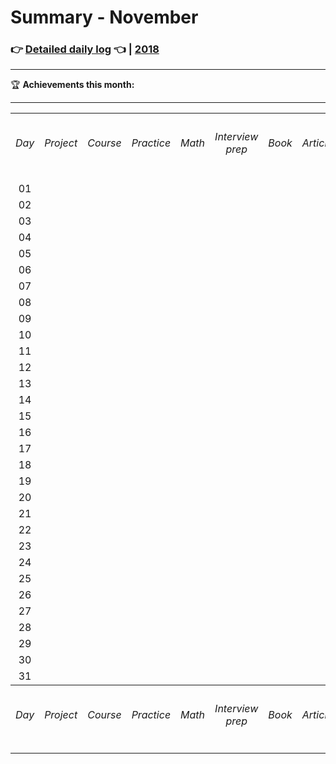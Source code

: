 # Summary - November

### 👉 [Detailed daily log](https://github.com/jpacsai/LearningPath/blob/master/Daily-log/November/Daily-log_November.md) 👈 | [2018](https://github.com/jpacsai/LearningPath/blob/master/Daily-log/README.md)

***

🏆 **Achievements this month:**  
   
***

<table>
    <tr>
        <th align="center"><h6>Day</h6></th>
        <th align="center"><h6>Project</h6></th>
        <th align="center"><h6>Course</h6></th>
        <th align="center"><h6>Practice</h6></th>
        <th align="center"><h6>Math</h6></th>
        <th align="center"><h6>Interview prep</h6></th>
        <th align="center"><h6>Book</h6></th>
        <th align="center"><h6>Article</h6></th>
        <th align="center"><h6>Video</h6></th>
        <th align="center"><h6>Challenge</h6></th>
    </tr>
    <tr> <!--------------- // --------------- 01 --------------- // --------------->
        <td align="center">01</td>
        <!-------------- Project ------------->
        <td align="left"></td>
        <!-------------- Course -------------->
        <td align="left"></td>
        <!------------- Practice -------------> 
        <td align="center"></td>
        <!--------------- Math --------------->
        <td align="center"></td>
        <!---------- Interview prep ---------->
        <td align="center"></td>
        <!--------------- Book --------------->
        <td align="left"></td>
        <!-------------- Article ------------->
        <td align="center"></td>
        <!--------------- Video -------------->
        <td align="center"></td>
        <!------------- Challenge ------------>
        <td align="left"></td>
    </tr>
    <tr> <!--------------- // --------------- 02 --------------- // --------------->
        <td align="center">02</td>
        <!-------------- Project ------------->
        <td align="left"></td>
        <!-------------- Course -------------->
        <td align="left"></td>
        <!------------- Practice -------------> 
        <td align="center"></td>
        <!--------------- Math --------------->
        <td align="center"></td>
        <!---------- Interview prep ---------->
        <td align="center"></td>
        <!--------------- Book --------------->
        <td align="left"></td>
        <!-------------- Article ------------->
        <td align="center"></td>
        <!--------------- Video -------------->
        <td align="center"></td>
        <!------------- Challenge ------------>
        <td align="left"></td>
    </tr>
    <tr> <!--------------- // --------------- 03 --------------- // --------------->
        <td align="center">03</td>
        <!-------------- Project ------------->
        <td align="left"></td>
        <!-------------- Course -------------->
        <td align="left"></td>
        <!------------- Practice -------------> 
        <td align="center"></td>
        <!--------------- Math --------------->
        <td align="center"></td>
        <!---------- Interview prep ---------->
        <td align="center"></td>
        <!--------------- Book --------------->
        <td align="left"></td>
        <!-------------- Article ------------->
        <td align="center"></td>
        <!--------------- Video -------------->
        <td align="center"></td>
        <!------------- Challenge ------------>
        <td align="left"></td>
    </tr>
    <tr> <!--------------- // --------------- 04 --------------- // --------------->
        <td align="center">04</td>
        <!-------------- Project ------------->
        <td align="left"></td>
        <!-------------- Course -------------->
        <td align="left"></td>
        <!------------- Practice -------------> 
        <td align="center"></td>
        <!--------------- Math --------------->
        <td align="center"></td>
        <!---------- Interview prep ---------->
        <td align="center"></td>
        <!--------------- Book --------------->
        <td align="left"></td>
        <!-------------- Article ------------->
        <td align="center"></td>
        <!--------------- Video -------------->
        <td align="center"></td>
        <!------------- Challenge ------------>
        <td align="left"></td>
    </tr>
    <tr> <!--------------- // --------------- 05 --------------- // --------------->
        <td align="center">05</td>
        <!-------------- Project ------------->
        <td align="left"></td>
        <!-------------- Course -------------->
        <td align="left"></td>
        <!------------- Practice -------------> 
        <td align="center"></td>
        <!--------------- Math --------------->
        <td align="center"></td>
        <!---------- Interview prep ---------->
        <td align="center"></td>
        <!--------------- Book --------------->
        <td align="left"></td>
        <!-------------- Article ------------->
        <td align="center"></td>
        <!--------------- Video -------------->
        <td align="center"></td>
        <!------------- Challenge ------------>
        <td align="left"></td>
    </tr>
    <tr> <!--------------- // --------------- 06 --------------- // --------------->
        <td align="center">06</td>
        <!-------------- Project ------------->
        <td align="left"></td>
        <!-------------- Course -------------->
        <td align="left"></td>
        <!------------- Practice -------------> 
        <td align="center"></td>
        <!--------------- Math --------------->
        <td align="center"></td>
        <!---------- Interview prep ---------->
        <td align="center"></td>
        <!--------------- Book --------------->
        <td align="left"></td>
        <!-------------- Article ------------->
        <td align="center"></td>
        <!--------------- Video -------------->
        <td align="center"></td>
        <!------------- Challenge ------------>
        <td align="left"></td>
    </tr>
    <tr> <!--------------- // --------------- 07 --------------- // --------------->
        <td align="center">07</td>
        <!-------------- Project ------------->
        <td align="left"></td>
        <!-------------- Course -------------->
        <td align="left"></td>
        <!------------- Practice -------------> 
        <td align="center"></td>
        <!--------------- Math --------------->
        <td align="center"></td>
        <!---------- Interview prep ---------->
        <td align="center"></td>
        <!--------------- Book --------------->
        <td align="left"></td>
        <!-------------- Article ------------->
        <td align="center"></td>
        <!--------------- Video -------------->
        <td align="center"></td>
        <!------------- Challenge ------------>
        <td align="left"></td>
    </tr>
    <tr> <!--------------- // --------------- 08 --------------- // ---------------> 
        <td align="center">08</td>
        <!-------------- Project ------------->
        <td align="left"></td>
        <!-------------- Course -------------->
        <td align="left"></td>
        <!------------- Practice -------------> 
        <td align="center"></td>
        <!--------------- Math --------------->
        <td align="center"></td>
        <!---------- Interview prep ---------->
        <td align="center"></td>
        <!--------------- Book --------------->
        <td align="left"></td>
        <!-------------- Article ------------->
        <td align="center"></td>
        <!--------------- Video -------------->
        <td align="center"></td>
        <!------------- Challenge ------------>
        <td align="left"></td>
    </tr>
    <tr> <!--------------- // --------------- 09 --------------- // --------------->
        <td align="center">09</td>
        <!-------------- Project ------------->
        <td align="left"></td>
        <!-------------- Course -------------->
        <td align="left"></td>
        <!------------- Practice -------------> 
        <td align="center"></td>
        <!--------------- Math --------------->
        <td align="center"></td>
        <!---------- Interview prep ---------->
        <td align="center"></td>
        <!--------------- Book --------------->
        <td align="left"></td>
        <!-------------- Article ------------->
        <td align="center"></td>
        <!--------------- Video -------------->
        <td align="center"></td>
        <!------------- Challenge ------------>
        <td align="left"></td>
    </tr>
    <tr> <!--------------- // --------------- 10 --------------- // --------------->
        <td align="center">10</td>
        <!-------------- Project ------------->
        <td align="left"></td>
        <!-------------- Course -------------->
        <td align="left"></td>
        <!------------- Practice -------------> 
        <td align="center"></td>
        <!--------------- Math --------------->
        <td align="center"></td>
        <!---------- Interview prep ---------->
        <td align="center"></td>
        <!--------------- Book --------------->
        <td align="left"></td>
        <!-------------- Article ------------->
        <td align="center"></td>
        <!--------------- Video -------------->
        <td align="center"></td>
        <!------------- Challenge ------------>
        <td align="left"></td>
    </tr>
    <tr> <!--------------- // --------------- 11 --------------- // --------------->
        <td align="center">11</td>
        <!-------------- Project ------------->
        <td align="left"></td>
        <!-------------- Course -------------->
        <td align="left"></td>
        <!------------- Practice -------------> 
        <td align="center"></td>
        <!--------------- Math --------------->
        <td align="center"></td>
        <!---------- Interview prep ---------->
        <td align="center"></td>
        <!--------------- Book --------------->
        <td align="left"></td>
        <!-------------- Article ------------->
        <td align="center"></td>
        <!--------------- Video -------------->
        <td align="center"></td>
        <!------------- Challenge ------------>
        <td align="left"></td>
    </tr>
    <tr> <!--------------- // --------------- 12 --------------- // --------------->
        <td align="center">12</td>
        <!-------------- Project ------------->
        <td align="left"></td>
        <!-------------- Course -------------->
        <td align="left"></td>
        <!------------- Practice -------------> 
        <td align="center"></td>
        <!--------------- Math --------------->
        <td align="center"></td>
        <!---------- Interview prep ---------->
        <td align="center"></td>
        <!--------------- Book --------------->
        <td align="left"></td>
        <!-------------- Article ------------->
        <td align="center"></td>
        <!--------------- Video -------------->
        <td align="center"></td>
        <!------------- Challenge ------------>
        <td align="left"></td>
    </tr>
    <tr> <!--------------- // --------------- 13 --------------- // --------------->
        <td align="center">13</td>
        <!-------------- Project ------------->
        <td align="left"></td>
        <!-------------- Course -------------->
        <td align="left"></td>
        <!------------- Practice -------------> 
        <td align="center"></td>
        <!--------------- Math --------------->
        <td align="center"></td>
        <!---------- Interview prep ---------->
        <td align="center"></td>
        <!--------------- Book --------------->
        <td align="left"></td>
        <!-------------- Article ------------->
        <td align="center"></td>
        <!--------------- Video -------------->
        <td align="center"></td>
        <!------------- Challenge ------------>
        <td align="left"></td>
    </tr>
    <tr> <!--------------- // --------------- 14 --------------- // --------------->
        <td align="center">14</td>
        <!-------------- Project ------------->
        <td align="left"></td>
        <!-------------- Course -------------->
        <td align="left"></td>
        <!------------- Practice -------------> 
        <td align="center"></td>
        <!--------------- Math --------------->
        <td align="center"></td>
        <!---------- Interview prep ---------->
        <td align="center"></td>
        <!--------------- Book --------------->
        <td align="left"></td>
        <!-------------- Article ------------->
        <td align="center"></td>
        <!--------------- Video -------------->
        <td align="center"></td>
        <!------------- Challenge ------------>
        <td align="left"></td>
    </tr>
    <tr> <!--------------- // --------------- 15 --------------- // --------------->
        <td align="center">15</td>
        <!-------------- Project ------------->
        <td align="left"></td>
        <!-------------- Course -------------->
        <td align="left"></td>
        <!------------- Practice -------------> 
        <td align="center"></td>
        <!--------------- Math --------------->
        <td align="center"></td>
        <!---------- Interview prep ---------->
        <td align="center"></td>
        <!--------------- Book --------------->
        <td align="left"></td>
        <!-------------- Article ------------->
        <td align="center"></td>
        <!--------------- Video -------------->
        <td align="center"></td>
        <!------------- Challenge ------------>
        <td align="left"></td>
    </tr>
    <tr> <!--------------- // --------------- 16 --------------- // --------------->
        <td align="center">16</td>
        <!-------------- Project ------------->
        <td align="left"></td>
        <!-------------- Course -------------->
        <td align="left"></td>
        <!------------- Practice -------------> 
        <td align="center"></td>
        <!--------------- Math --------------->
        <td align="center"></td>
        <!---------- Interview prep ---------->
        <td align="center"></td>
        <!--------------- Book --------------->
        <td align="left"></td>
        <!-------------- Article ------------->
        <td align="center"></td>
        <!--------------- Video -------------->
        <td align="center"></td>
        <!------------- Challenge ------------>
        <td align="left"></td>
    </tr>
    <tr> <!--------------- // --------------- 17 --------------- // --------------->
        <td align="center">17</td>
        <!-------------- Project ------------->
        <td align="left"></td>
        <!-------------- Course -------------->
        <td align="left"></td>
        <!------------- Practice -------------> 
        <td align="center"></td>
        <!--------------- Math --------------->
        <td align="center"></td>
        <!---------- Interview prep ---------->
        <td align="center"></td>
        <!--------------- Book --------------->
        <td align="left"></td>
        <!-------------- Article ------------->
        <td align="center"></td>
        <!--------------- Video -------------->
        <td align="center"></td>
        <!------------- Challenge ------------>
        <td align="left"></td>
    </tr>
    <tr> <!--------------- // --------------- 18 --------------- // --------------->
        <td align="center">18</td>
        <!-------------- Project ------------->
        <td align="left"></td>
        <!-------------- Course -------------->
        <td align="left"></td>
        <!------------- Practice -------------> 
        <td align="center"></td>
        <!--------------- Math --------------->
        <td align="center"></td>
        <!---------- Interview prep ---------->
        <td align="center"></td>
        <!--------------- Book --------------->
        <td align="left"></td>
        <!-------------- Article ------------->
        <td align="center"></td>
        <!--------------- Video -------------->
        <td align="center"></td>
        <!------------- Challenge ------------>
        <td align="left"></td>
    </tr>
    <tr> <!--------------- // --------------- 19 --------------- // --------------->
        <td align="center">19</td>
        <!-------------- Project ------------->
        <td align="left"></td>
        <!-------------- Course -------------->
        <td align="left"></td>
        <!------------- Practice -------------> 
        <td align="center"></td>
        <!--------------- Math --------------->
        <td align="center"></td>
        <!---------- Interview prep ---------->
        <td align="center"></td>
        <!--------------- Book --------------->
        <td align="left"></td>
        <!-------------- Article ------------->
        <td align="center"></td>
        <!--------------- Video -------------->
        <td align="center"></td>
        <!------------- Challenge ------------>
        <td align="left"></td>
    </tr>
    <tr> <!--------------- // --------------- 20 --------------- // --------------->
        <td align="center">20</td>
        <!-------------- Project ------------->
        <td align="left"></td>
        <!-------------- Course -------------->
        <td align="left"></td>
        <!------------- Practice -------------> 
        <td align="center"></td>
        <!--------------- Math --------------->
        <td align="center"></td>
        <!---------- Interview prep ---------->
        <td align="center"></td>
        <!--------------- Book --------------->
        <td align="left"></td>
        <!-------------- Article ------------->
        <td align="center"></td>
        <!--------------- Video -------------->
        <td align="center"></td>
        <!------------- Challenge ------------>
        <td align="left"></td>
    </tr>
    <tr> <!--------------- // --------------- 21 --------------- // --------------->
        <td align="center">21</td>
        <!-------------- Project ------------->
        <td align="left"></td>
        <!-------------- Course -------------->
        <td align="left"></td>
        <!------------- Practice -------------> 
        <td align="center"></td>
        <!--------------- Math --------------->
        <td align="center"></td>
        <!---------- Interview prep ---------->
        <td align="center"></td>
        <!--------------- Book --------------->
        <td align="left"></td>
        <!-------------- Article ------------->
        <td align="center"></td>
        <!--------------- Video -------------->
        <td align="center"></td>
        <!------------- Challenge ------------>
        <td align="left"></td>
    </tr>
    <tr> <!--------------- // --------------- 22 --------------- // --------------->
        <td align="center">22</td>
        <!-------------- Project ------------->
        <td align="left"></td>
        <!-------------- Course -------------->
        <td align="left"></td>
        <!------------- Practice -------------> 
        <td align="center"></td>
        <!--------------- Math --------------->
        <td align="center"></td>
        <!---------- Interview prep ---------->
        <td align="center"></td>
        <!--------------- Book --------------->
        <td align="left"></td>
        <!-------------- Article ------------->
        <td align="center"></td>
        <!--------------- Video -------------->
        <td align="center"></td>
        <!------------- Challenge ------------>
        <td align="left"></td>
    </tr>
    <tr> <!--------------- // --------------- 23 --------------- // --------------->
        <td align="center">23</td>
        <!-------------- Project ------------->
        <td align="left"></td>
        <!-------------- Course -------------->
        <td align="left"></td>
        <!------------- Practice -------------> 
        <td align="center"></td>
        <!--------------- Math --------------->
        <td align="center"></td>
        <!---------- Interview prep ---------->
        <td align="center"></td>
        <!--------------- Book --------------->
        <td align="left"></td>
        <!-------------- Article ------------->
        <td align="center"></td>
        <!--------------- Video -------------->
        <td align="center"></td>
        <!------------- Challenge ------------>
        <td align="left"></td>
    </tr>
    <tr> <!--------------- // --------------- 24 --------------- // --------------->
        <td align="center">24</td>
        <!-------------- Project ------------->
        <td align="left"></td>
        <!-------------- Course -------------->
        <td align="left"></td>
        <!------------- Practice -------------> 
        <td align="center"></td>
        <!--------------- Math --------------->
        <td align="center"></td>
        <!---------- Interview prep ---------->
        <td align="center"></td>
        <!--------------- Book --------------->
        <td align="left"></td>
        <!-------------- Article ------------->
        <td align="center"></td>
        <!--------------- Video -------------->
        <td align="center"></td>
        <!------------- Challenge ------------>
        <td align="left"></td>
    </tr>
    <tr> <!--------------- // --------------- 25 --------------- // --------------->
        <td align="center">25</td>
        <!-------------- Project ------------->
        <td align="left"></td>
        <!-------------- Course -------------->
        <td align="left"></td>
        <!------------- Practice -------------> 
        <td align="center"></td>
        <!--------------- Math --------------->
        <td align="center"></td>
        <!---------- Interview prep ---------->
        <td align="center"></td>
        <!--------------- Book --------------->
        <td align="left"></td>
        <!-------------- Article ------------->
        <td align="center"></td>
        <!--------------- Video -------------->
        <td align="center"></td>
        <!------------- Challenge ------------>
        <td align="left"></td>
    </tr>
    <tr> <!--------------- // --------------- 26 --------------- // --------------->
        <td align="center">26</td>
        <!-------------- Project ------------->
        <td align="left"></td>
        <!-------------- Course -------------->
        <td align="left"></td>
        <!------------- Practice -------------> 
        <td align="center"></td>
        <!--------------- Math --------------->
        <td align="center"></td>
        <!---------- Interview prep ---------->
        <td align="center"></td>
        <!--------------- Book --------------->
        <td align="left"></td>
        <!-------------- Article ------------->
        <td align="center"></td>
        <!--------------- Video -------------->
        <td align="center"></td>
        <!------------- Challenge ------------>
        <td align="left"></td>
    </tr>
    <tr> <!--------------- // --------------- 27 --------------- // --------------->
        <td align="center">27</td>
        <!-------------- Project ------------->
        <td align="left"></td>
        <!-------------- Course -------------->
        <td align="left"></td>
        <!------------- Practice -------------> 
        <td align="center"></td>
        <!--------------- Math --------------->
        <td align="center"></td>
        <!---------- Interview prep ---------->
        <td align="center"></td>
        <!--------------- Book --------------->
        <td align="left"></td>
        <!-------------- Article ------------->
        <td align="center"></td>
        <!--------------- Video -------------->
        <td align="center"></td>
        <!------------- Challenge ------------>
        <td align="left"></td>
    </tr>
    <tr> <!--------------- // --------------- 28 --------------- // --------------->
        <td align="center">28</td>
        <!-------------- Project ------------->
        <td align="left"></td>
        <!-------------- Course -------------->
        <td align="left"></td>
        <!------------- Practice -------------> 
        <td align="center"></td>
        <!--------------- Math --------------->
        <td align="center"></td>
        <!---------- Interview prep ---------->
        <td align="center"></td>
        <!--------------- Book --------------->
        <td align="left"></td>
        <!-------------- Article ------------->
        <td align="center"></td>
        <!--------------- Video -------------->
        <td align="center"></td>
        <!------------- Challenge ------------>
        <td align="left"></td>
    </tr>
    <tr> <!--------------- // --------------- 29 --------------- // --------------->
        <td align="center">29</td>
        <!-------------- Project ------------->
        <td align="left"></td>
        <!-------------- Course -------------->
        <td align="left"></td>
        <!------------- Practice -------------> 
        <td align="center"></td>
        <!--------------- Math --------------->
        <td align="center"></td>
        <!---------- Interview prep ---------->
        <td align="center"></td>
        <!--------------- Book --------------->
        <td align="left"></td>
        <!-------------- Article ------------->
        <td align="center"></td>
        <!--------------- Video -------------->
        <td align="center"></td>
        <!------------- Challenge ------------>
        <td align="left"></td>
    </tr>
    <tr> <!--------------- // --------------- 30 --------------- // --------------->
        <td align="center">30</td>
        <!-------------- Project ------------->
        <td align="left"></td>
        <!-------------- Course -------------->
        <td align="left"></td>
        <!------------- Practice -------------> 
        <td align="center"></td>
        <!--------------- Math --------------->
        <td align="center"></td>
        <!---------- Interview prep ---------->
        <td align="center"></td>
        <!--------------- Book --------------->
        <td align="left"></td>
        <!-------------- Article ------------->
        <td align="center"></td>
        <!--------------- Video -------------->
        <td align="center"></td>
        <!------------- Challenge ------------>
        <td align="left"></td>
    </tr>
    <tr> <!--------------- // --------------- 31 --------------- // --------------->
        <td align="center">31</td>
        <!-------------- Project ------------->
        <td align="left"></td>
        <!-------------- Course -------------->
        <td align="left"></td>
        <!------------- Practice -------------> 
        <td align="center"></td>
        <!--------------- Math --------------->
        <td align="center"></td>
        <!---------- Interview prep ---------->
        <td align="center"></td>
        <!--------------- Book --------------->
        <td align="left"></td>
        <!-------------- Article ------------->
        <td align="center"></td>
        <!--------------- Video -------------->
        <td align="center"></td>
        <!------------- Challenge ------------>
        <td align="left"></td>
    </tr>
    <tr>
        <th align="center"><h6>Day</h6></th>
        <th align="center"><h6>Project</h6></th>
        <th align="center"><h6>Course</h6></th>
        <th align="center"><h6>Practice</h6></th>
        <th align="center"><h6>Math</h6></th>
        <th align="center"><h6>Interview prep</h6></th>
        <th align="center"><h6>Book</h6></th>
        <th align="center"><h6>Article</h6></th>
        <th align="center"><h6>Video</h6></th>
        <th align="center"><h6>Challenge</h6></th>
    </tr>
</table>
